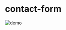 # contact-form

![demo](https://user-images.githubusercontent.com/15948693/189726022-96d278f5-2ccd-4dcd-91b2-6a86470719ff.gif)
